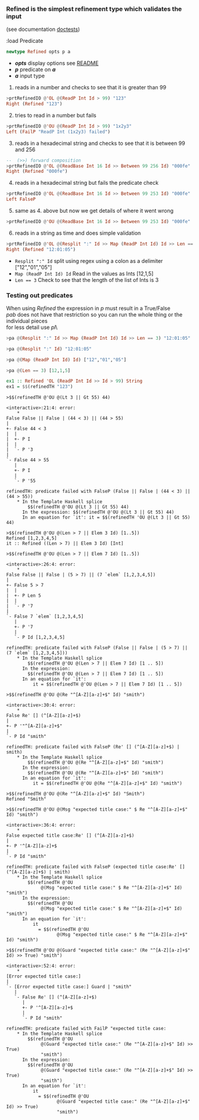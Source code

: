 ### Refined is the simplest refinement type which validates the input

(see documentation [doctests](src/Predicate/Refined.hs))

:load Predicate

```haskell
newtype Refined opts p a
```
* **_opts_** display options see [README](README.md)
* **_p_** predicate on **_a_**
* **_a_** input type

1. reads in a number and checks to see that it is greater than 99
```haskell
>prtRefinedIO @'OL @(ReadP Int Id > 99) "123"
Right (Refined "123")
```

2. tries to read in a number but fails
```haskell
>prtRefinedIO @'OU @(ReadP Int Id > 99) "1x2y3"
Left (FailP "ReadP Int (1x2y3) failed")
```

3. reads in a hexadecimal string and checks to see that it is between 99 and 256
```haskell
--  (>>) forward composition
>prtRefinedIO @'OL @(ReadBase Int 16 Id >> Between 99 256 Id) "000fe"
Right (Refined "000fe")
```

4. reads in a hexadecimal string but fails the predicate check
```haskell
>prtRefinedIO @'OL @(ReadBase Int 16 Id >> Between 99 253 Id) "000fe"
Left FalseP
```

5. same as 4. above but now we get details of where it went wrong
```haskell
>prtRefinedIO @'OU @(ReadBase Int 16 Id >> Between 99 253 Id) "000fe"
```

6. reads in a string as time and does simple validation
```haskell
>prtRefinedIO @'OL @(Resplit ":" Id >> Map (ReadP Int Id) Id >> Len == 3) "12:01:05"
Right (Refined "12:01:05")
```
  * `Resplit ":" Id`
     split using regex using a colon as a delimiter  ["12","01","05"]
  * `Map (ReadP Int Id) Id`
     Read in the values as Ints                      [12,1,5]
  * `Len == 3`
     Check to see that the length of the list of Ints is 3

### Testing out predicates
When using _Refined_ the expression in _p_ must result in a True/False\
_pab_ does not have that restriction so you can run the whole thing or the individual pieces\
for less detail use _pl_\

```haskell
>pa @(Resplit ":" Id >> Map (ReadP Int Id) Id >> Len == 3) "12:01:05"

>pa @(Resplit ":" Id) "12:01:05"

>pa @(Map (ReadP Int Id) Id) ["12","01","05"]

>pa @(Len == 3) [12,1,5]
```

```haskell
ex1 :: Refined 'OL (ReadP Int Id >> Id > 99) String
ex1 = $$(refinedTH "123")
```

```
>$$(refinedTH @'OU @(Lt 3 || Gt 55) 44)

<interactive>:21:4: error:
    *
False False || False | (44 < 3) || (44 > 55)
|
+- False 44 < 3
|  |
|  +- P I
|  |
|  `- P '3
|
`- False 44 > 55
   |
   +- P I
   |
   `- P '55

refinedTH: predicate failed with FalseP (False || False | (44 < 3) || (44 > 55))
    * In the Template Haskell splice
        $$(refinedTH @'OU @(Lt 3 || Gt 55) 44)
      In the expression: $$(refinedTH @'OU @(Lt 3 || Gt 55) 44)
      In an equation for `it': it = $$(refinedTH 'OU @(Lt 3 || Gt 55) 44)
```

```
>$$(refinedTH @'OU @(Len > 7 || Elem 3 Id) [1..5])
Refined [1,2,3,4,5]
it :: Refined ((Len > 7) || Elem 3 Id) [Int]
```

```
>$$(refinedTH @'OU @(Len > 7 || Elem 7 Id) [1..5])

<interactive>:26:4: error:
    *
False False || False | (5 > 7) || (7 `elem` [1,2,3,4,5])
|
+- False 5 > 7
|  |
|  +- P Len 5
|  |
|  `- P '7
|
`- False 7 `elem` [1,2,3,4,5]
   |
   +- P '7
   |
   `- P Id [1,2,3,4,5]

refinedTH: predicate failed with FalseP (False || False | (5 > 7) || (7 `elem` [1,2,3,4,5]))
    * In the Template Haskell splice
        $$(refinedTH @'OU @(Len > 7 || Elem 7 Id) [1 .. 5])
      In the expression:
        $$(refinedTH @'OU @(Len > 7 || Elem 7 Id) [1 .. 5])
      In an equation for `it':
          it = $$(refinedTH @'OU @(Len > 7 || Elem 7 Id) [1 .. 5])
```

```
>$$(refinedTH @'OU @(Re "^[A-Z][a-z]+$" Id) "smith")

<interactive>:30:4: error:
    *
False Re' [] (^[A-Z][a-z]+$)
|
+- P '"^[A-Z][a-z]+$"
|
`- P Id "smith"

refinedTH: predicate failed with FalseP (Re' [] (^[A-Z][a-z]+$) | smith)
    * In the Template Haskell splice
        $$(refinedTH @'OU @(Re "^[A-Z][a-z]+$" Id) "smith")
      In the expression:
        $$(refinedTH @'OU @(Re "^[A-Z][a-z]+$" Id) "smith")
      In an equation for `it':
          it = $$(refinedTH @'OU @(Re "^[A-Z][a-z]+$" Id) "smith")
```

```
>$$(refinedTH @'OU @(Re "^[A-Z][a-z]+$" Id) "Smith")
Refined "Smith"
```

```
>$$(refinedTH @'OU @(Msg "expected title case:" $ Re "^[A-Z][a-z]+$" Id) "smith")

<interactive>:36:4: error:
    *
False expected title case:Re' [] (^[A-Z][a-z]+$)
|
+- P '^[A-Z][a-z]+$
|
`- P Id "smith"

refinedTH: predicate failed with FalseP (expected title case:Re' [] (^[A-Z][a-z]+$) | smith)
    * In the Template Haskell splice
        $$(refinedTH @'OU
             @(Msg "expected title case:" $ Re "^[A-Z][a-z]+$" Id) "smith")
      In the expression:
        $$(refinedTH @'OU
             @(Msg "expected title case:" $ Re "^[A-Z][a-z]+$" Id) "smith")
      In an equation for `it':
          it
            = $$(refinedTH @'OU
                   @(Msg "expected title case:" $ Re "^[A-Z][a-z]+$" Id) "smith")
```

```
>$$(refinedTH @'OU @(Guard "expected title case:" (Re "^[A-Z][a-z]+$" Id) >> True) "smith")

<interactive>:52:4: error:
    *
[Error expected title case:]
|
`- [Error expected title case:] Guard | "smith"
   |
   `- False Re' [] (^[A-Z][a-z]+$)
      |
      +- P '^[A-Z][a-z]+$
      |
      `- P Id "smith"

refinedTH: predicate failed with FailP "expected title case:
    * In the Template Haskell splice
        $$(refinedTH @'OU
             @(Guard "expected title case:" (Re "^[A-Z][a-z]+$" Id) >> True)
             "smith")
      In the expression:
        $$(refinedTH @'OU
             @(Guard "expected title case:" (Re "^[A-Z][a-z]+$" Id) >> True)
             "smith")
      In an equation for `it':
          it
            = $$(refinedTH @'OU
                   @(Guard "expected title case:" (Re "^[A-Z][a-z]+$" Id) >> True)
                   "smith")
```
